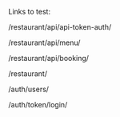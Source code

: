 Links to test:

/restaurant/api/api-token-auth/

/restaurant/api/menu/

/restaurant/api/booking/

/restaurant/

/auth/users/

/auth/token/login/
